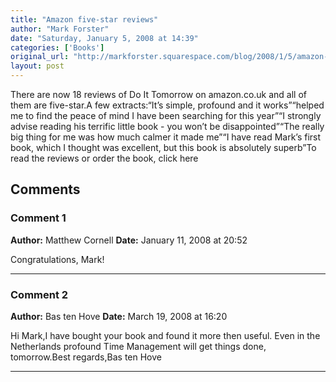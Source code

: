 ```yaml
---
title: "Amazon five-star reviews"
author: "Mark Forster"
date: "Saturday, January 5, 2008 at 14:39"
categories: ['Books']
original_url: "http://markforster.squarespace.com/blog/2008/1/5/amazon-five-star-reviews.html"
layout: post
---
```


There are now 18 reviews of Do It Tomorrow on amazon.co.uk and all of them are five-star.A few extracts:“It’s simple, profound and it works”“helped me to find the peace of mind I have been searching for this year”“I strongly advise reading his terrific little book - you won’t be disappointed”“The really big thing for me was how much calmer it made me”“I have read Mark’s first book, which I thought was excellent, but this book is absolutely superb”To read the reviews or order the book, click here

## Comments

### Comment 1
**Author:** Matthew Cornell
**Date:** January 11, 2008 at 20:52

Congratulations, Mark!

---

### Comment 2
**Author:** Bas ten Hove
**Date:** March 19, 2008 at 16:20

Hi Mark,I have bought your book and found it more then useful. Even in the Netherlands profound Time Management will get things done, tomorrow.Best regards,Bas ten Hove

---
